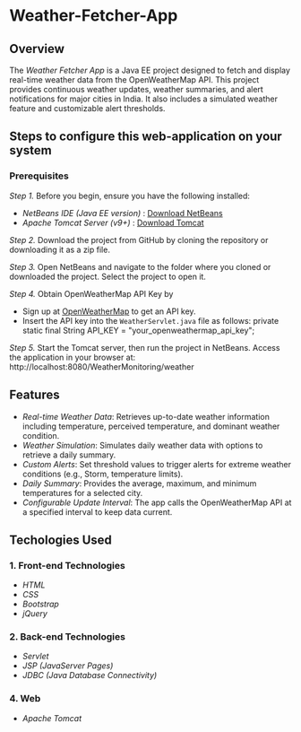 # Weather-Fetcher-App
## Overview
The *Weather Fetcher App* is a Java EE project designed to fetch and display real-time weather data from the OpenWeatherMap API. This project provides continuous weather updates, weather summaries, and alert notifications for major cities in India. It also includes a simulated weather feature and customizable alert thresholds.

## Steps to configure this web-application on your system ##
### Prerequisites ###
 *Step 1.* Before you begin, ensure you have the following installed:
- *NetBeans IDE (Java EE version)* : [Download NetBeans](https://netbeans.apache.org/download)
- *Apache Tomcat Server (v9+)* :  [Download Tomcat](https://tomcat.apache.org/download-90.cgi)

*Step 2.* Download the project from GitHub by cloning the repository or downloading it as a zip file.

*Step 3.* Open NetBeans and navigate to the folder where you cloned or downloaded the project. Select the project to open it.

*Step 4.* Obtain OpenWeatherMap API Key by
- Sign up at [OpenWeatherMap](https://home.openweathermap.org/users/sign_up) to get an API key.
- Insert the API key into the `WeatherServlet.java` file as follows:
  private static final String API_KEY = "your_openweathermap_api_key";

*Step 5.* Start the Tomcat server, then run the project in NetBeans. Access the application in your browser at:
http://localhost:8080/WeatherMonitoring/weather

## Features ##
 - *Real-time Weather Data*: Retrieves up-to-date weather information including temperature, perceived temperature, and dominant weather condition.<br>
 - *Weather Simulation*: Simulates daily weather data with options to retrieve a daily summary.<br>
 - *Custom Alerts*: Set threshold values to trigger alerts for extreme weather conditions (e.g., Storm, temperature limits).<br>
 - *Daily Summary*: Provides the average, maximum, and minimum temperatures for a selected city. <br>
 - *Configurable Update Interval*: The app calls the OpenWeatherMap API at a specified interval to keep data current.<br>

## Techologies Used
### 1. Front-end Technologies
- *HTML*
- *CSS*
- *Bootstrap*
- *jQuery*

### 2. Back-end Technologies
- *Servlet*
- *JSP (JavaServer Pages)*
- *JDBC (Java Database Connectivity)*

### 4. Web  ###
- *Apache Tomcat*
